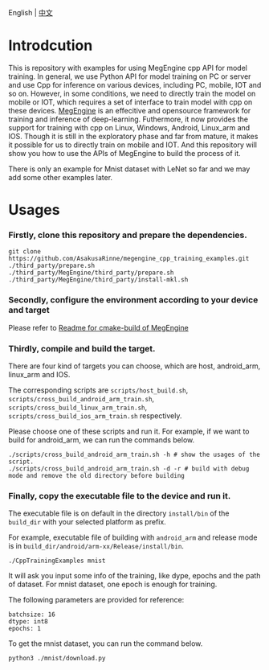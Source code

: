 English | [中文](README-CN.md)

# Introdcution
This is repository with examples for using MegEngine cpp API for model training. In general, we use Python API for model training on PC or server and use Cpp for inference on various devices, including PC, mobile, IOT and so on. However, in some conditions, we need to directly train the model on mobile or IOT, which requires a set of interface to train model with cpp on these devices. [MegEngine](https://github.com/MegEngine/MegEngine) is an effecitive and opensource framework for training and inference of deep-learning. Futhermore, it now provides the support for training with cpp on Linux, Windows, Android, Linux_arm and IOS. Though it is still in the exploratory phase and far from mature, it makes it possible for us to directly train on mobile and IOT. And this repository will show you how to use the APIs of MegEngine to build the process of it.

There is only an example for Mnist dataset with LeNet so far and we may add some other examples later.

# Usages

### Firstly, clone this repository and prepare the dependencies.

```
git clone https://github.com/AsakusaRinne/megengine_cpp_training_examples.git
./third_party/prepare.sh
./third_party/MegEngine/third_party/prepare.sh
./third_party/MegEngine/third_party/install-mkl.sh
```

### Secondly, configure the environment according to your device and target

Please refer to [Readme for cmake-build of MegEngine](https://github.com/MegEngine/MegEngine/blob/master/scripts/cmake-build/BUILD_README.md)

### Thirdly, compile and build the target. 

There are four kind of targets you can choose, which are host, android_arm, linux_arm and IOS.

The corresponding scripts are ```scripts/host_build.sh```, ```scripts/cross_build_android_arm_train.sh```, ```scripts/cross_build_linux_arm_train.sh```, ```scripts/cross_build_ios_arm_train.sh``` respectively.

Please choose one of these scripts and run it. For example, if we want to build for android_arm, we can run the commands below.

```
./scripts/cross_build_android_arm_train.sh -h # show the usages of the script.
./scripts/cross_build_android_arm_train.sh -d -r # build with debug mode and remove the old directory before building
```

### Finally, copy the executable file to the device and run it.

The executable file is on default in the directory ```install/bin``` of the ```build_dir``` with your selected platform as prefix.

For example, executable file of building with ```android_arm``` and release mode is in ```build_dir/android/arm-xx/Release/install/bin```.

```
./CppTrainingExamples mnist
```

It will ask you input some info of the training, like dype, epochs and the path of dataset. For mnist dataset, one epoch is enough for training.

The following parameters are provided for reference:

```
batchsize: 16
dtype: int8
epochs: 1
```


To get the mnist dataset, you can run the command below.

```
python3 ./mnist/download.py
```

